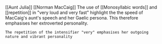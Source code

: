 [[Aunt Julia]] [[Norman MacCaig]]
The use of [[Monosyllabic words]] and [[repetition]] in "very loud and very fast" highlight the the speed of MacCaig's aunt's speech and her Gaelic persona. This therefore emphasises her extroverted personality.
```ad-key
The repetition of the intensifier "very" emphasises her outgoing nature and vibrant personality
```